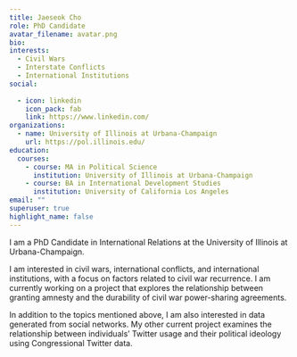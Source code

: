 ```yaml
---
title: Jaeseok Cho
role: PhD Candidate
avatar_filename: avatar.png
bio: 
interests:
  - Civil Wars
  - Interstate Conflicts
  - International Institutions
social:
 
  - icon: linkedin
    icon_pack: fab
    link: https://www.linkedin.com/
organizations:
  - name: University of Illinois at Urbana-Champaign
    url: https://pol.illinois.edu/
education:
  courses:
    - course: MA in Political Science
      institution: University of Illinois at Urbana-Champaign
    - course: BA in International Development Studies
      institution: University of California Los Angeles
email: ""
superuser: true
highlight_name: false
---
```


I am a PhD Candidate in International Relations at the University of Illinois at Urbana-Champaign. 

I am interested in civil wars, international conflicts, and international institutions, with a focus on factors related to civil war recurrence. I am currently working on a project that explores the relationship between granting amnesty and the durability of civil war power-sharing agreements. 

In addition to the topics mentioned above, I am also interested in data generated from social networks. My other current project examines the relationship between individuals’ Twitter usage and their political ideology using Congressional Twitter data.  


